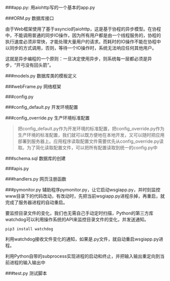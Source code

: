###app.py:
用aiohttp写的一个基本的app.py

###ORM.py
数据库接口

由于Web框架使用了基于asyncio的aiohttp，这是基于协程的异步模型。在协程中，不能调用普通的同步IO操作，因为所有用户都是由一个线程服务的，协程的执行速度必须非常快，才能处理大量用户的请求。而耗时的IO操作不能在协程中以同步的方式调用，否则，等待一个IO操作时，系统无法响应任何其他用户。

这就是异步编程的一个原则：一旦决定使用异步，则系统每一层都必须是异步，“开弓没有回头箭”。

###models.py
数据库类的模板定义

###webFrame.py
网络框架

###config.py

###config_default.py
开发环境配置

###config_override.py
生产环境标准配置
>把config_default.py作为开发环境的标准配置，把config_override.py作为生产环境的标准配置，我们就可以既方便地在本地开发，又可以随时把应用部署到服务器上。应用程序读取配置文件需要优先从config_override.py读取。为了简化读取配置文件，可以把所有配置读取到统一的config.py中

###schema.sql
数据库的创建

###apis.py

###handlers.py
网页注册函数

###pymonitor.py
辅助程序pymonitor.py，让它启动wsgiapp.py，并时刻监控www目录下的代码改动，有改动时，先把当前wsgiapp.py进程杀掉，再重启，就完成了服务器进程的自动重启。

要监控目录文件的变化，我们也无需自己手动定时扫描，Python的第三方库watchdog可以利用操作系统的API来监控目录文件的变化，并发送通知。

`pip3 install watchdog`

利用watchdog接收文件变化的通知，如果是.py文件，就自动重启wsgiapp.py进程。

利用Python自带的subprocess实现进程的启动和终止，并把输入输出重定向到当前进程的输入输出中

###test.py
测试脚本

